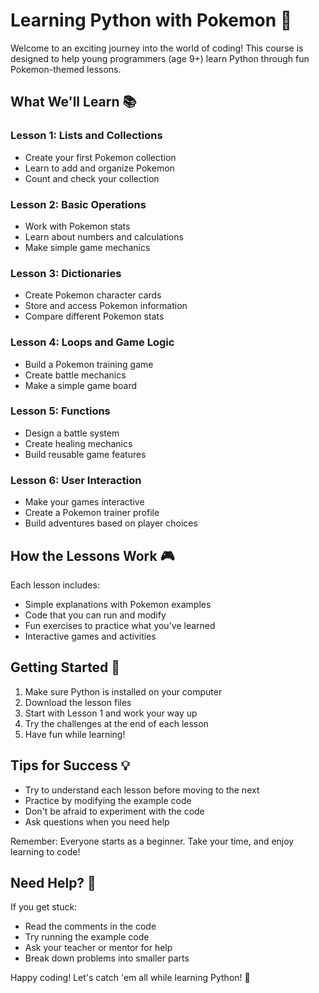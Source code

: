 # Learning Python with Pokemon 🐉

Welcome to an exciting journey into the world of coding! This course is designed to help young programmers (age 9+) learn Python through fun Pokemon-themed lessons.

## What We'll Learn 📚

### Lesson 1: Lists and Collections
- Create your first Pokemon collection
- Learn to add and organize Pokemon
- Count and check your collection

### Lesson 2: Basic Operations
- Work with Pokemon stats
- Learn about numbers and calculations
- Make simple game mechanics

### Lesson 3: Dictionaries
- Create Pokemon character cards
- Store and access Pokemon information
- Compare different Pokemon stats

### Lesson 4: Loops and Game Logic
- Build a Pokemon training game
- Create battle mechanics
- Make a simple game board

### Lesson 5: Functions
- Design a battle system
- Create healing mechanics
- Build reusable game features

### Lesson 6: User Interaction
- Make your games interactive
- Create a Pokemon trainer profile
- Build adventures based on player choices

## How the Lessons Work 🎮

Each lesson includes:
- Simple explanations with Pokemon examples
- Code that you can run and modify
- Fun exercises to practice what you've learned
- Interactive games and activities

## Getting Started 🚀

1. Make sure Python is installed on your computer
2. Download the lesson files
3. Start with Lesson 1 and work your way up
4. Try the challenges at the end of each lesson
5. Have fun while learning!

## Tips for Success 💡

- Try to understand each lesson before moving to the next
- Practice by modifying the example code
- Don't be afraid to experiment with the code
- Ask questions when you need help

Remember: Everyone starts as a beginner. Take your time, and enjoy learning to code!

## Need Help? 🤔

If you get stuck:
- Read the comments in the code
- Try running the example code
- Ask your teacher or mentor for help
- Break down problems into smaller parts

Happy coding! Let's catch 'em all while learning Python! 🌟